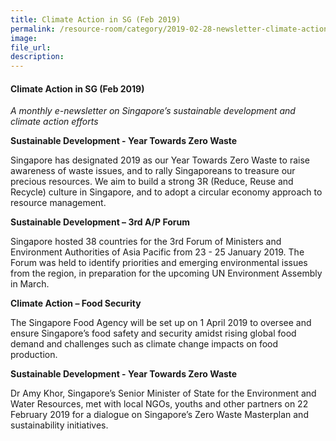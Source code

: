 ```yaml
---  
title: Climate Action in SG (Feb 2019)  
permalink: /resource-room/category/2019-02-28-newsletter-climate-action-in-sg-feb/  
image:  
file_url:  
description:  
---  
```


#### Climate Action in SG (Feb 2019)  

*A monthly e-newsletter on Singapore’s sustainable development and climate action efforts*  

**Sustainable Development - Year Towards Zero Waste**  

Singapore has designated 2019 as our Year Towards Zero Waste to raise awareness of waste issues, and to rally Singaporeans to treasure our precious resources. We aim to build a strong 3R (Reduce, Reuse and Recycle) culture in Singapore, and to adopt a circular economy approach to resource management.  

**Sustainable Development – 3rd A/P Forum**  

Singapore hosted 38 countries for the 3rd Forum of Ministers and Environment Authorities of Asia Pacific from 23 - 25 January 2019. The Forum was held to identify priorities and emerging environmental issues from the region, in preparation for the upcoming UN Environment Assembly in March.  

**Climate Action – Food Security**  

The Singapore Food Agency will be set up on 1 April 2019 to oversee and ensure Singapore’s food safety and security amidst rising global food demand and challenges such as climate change impacts on food production.  

**Sustainable Development - Year Towards Zero Waste**  

Dr Amy Khor, Singapore’s Senior Minister of State for the Environment and Water Resources, met with local NGOs, youths and other partners on 22 February 2019 for a dialogue on Singapore’s Zero Waste Masterplan and sustainability initiatives.  
